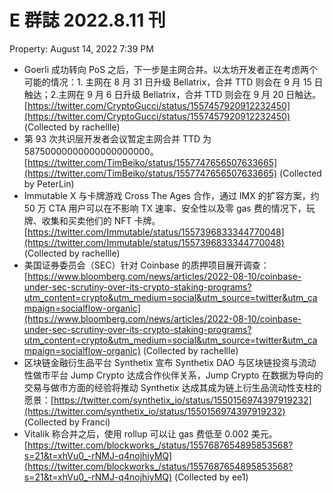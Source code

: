 # E 群誌 2022.8.11 刊

Property: August 14, 2022 7:39 PM

- Goerli 成功转向 PoS 之后，下一步是主网合并。以太坊开发者正在考虑两个可能的情况：1. 主网在 8 月 31 日升级 Bellatrix，合并 TTD 则会在 9 月 15 日触达；2.主网在 9 月 6 日升级 Bellatrix，合并 TTD 则会在 9 月 20 日触达。 [https://twitter.com/CryptoGucci/status/1557457920912232450](https://twitter.com/CryptoGucci/status/1557457920912232450) (Collected by rachellle)
- 第 93 次共识层开发者会议暂定主网合并 TTD 为 58750000000000000000000。[https://twitter.com/TimBeiko/status/1557747656507633665](https://twitter.com/TimBeiko/status/1557747656507633665) (Collected by PeterLin)
- Immutable X 与卡牌游戏 Cross The Ages 合作，通过 IMX 的扩容方案，约 50 万 CTA 用户可以在不影响 TX 速率、安全性以及零 gas 费的情况下，玩牌、收集和买卖他们的 NFT 卡牌。 [https://twitter.com/Immutable/status/1557396833344770048](https://twitter.com/Immutable/status/1557396833344770048) (Collected by rachellle)
- 美国证券委员会（SEC）针对 Coinbase 的质押项目展开调查：[https://www.bloomberg.com/news/articles/2022-08-10/coinbase-under-sec-scrutiny-over-its-crypto-staking-programs?utm_content=crypto&utm_medium=social&utm_source=twitter&utm_campaign=socialflow-organic](https://www.bloomberg.com/news/articles/2022-08-10/coinbase-under-sec-scrutiny-over-its-crypto-staking-programs?utm_content=crypto&utm_medium=social&utm_source=twitter&utm_campaign=socialflow-organic) (Collected by rachellle)
- 区块链金融衍生品平台 Synthetix 宣布 Synthetix DAO 与区块链投资与流动性做市平台 Jump Crypto 达成合作伙伴关系，Jump Crypto 在数据为导向的交易与做市方面的经验将推动 Synthetix 达成其成为链上衍生品流动性支柱的愿景：[https://twitter.com/synthetix_io/status/1550156974397919232](https://twitter.com/synthetix_io/status/1550156974397919232) (Collected by Franci)
- Vitalik 称合并之后，使用 rollup 可以让 gas 费低至 0.002 美元。[https://twitter.com/blockworks_/status/1557687654895853568?s=21&t=xhVu0_-rNMJ-q4nojhiyMQ](https://twitter.com/blockworks_/status/1557687654895853568?s=21&t=xhVu0_-rNMJ-q4nojhiyMQ) (Collected by ee1)